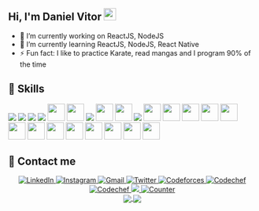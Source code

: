## Hi, I'm Daniel Vitor <img src="https://media.giphy.com/media/hvRJCLFzcasrR4ia7z/giphy.gif" width="25px">

- 🔭 I’m currently working on ReactJS, NodeJS
- 🌱 I’m currently learning ReactJS, NodeJS, React Native
- ⚡ Fun fact: I like to practice Karate, read mangas and I program 90% of the time

<h2 align="left"> 🚀 Skills </h2>

<div>
  <img src="https://icongr.am/devicon/html5-original.svg?size=35&color=currentColor" />
  <img src="https://icongr.am/devicon/css3-original.svg?size=35&color=currentColor" />
  <img src="https://icongr.am/devicon/javascript-original.svg?size=35&color=currentColor" />
  <img src="https://icongr.am/devicon/typescript-original.svg?size=35&color=currentColor" />
  <img src="https://cdn.jsdelivr.net/gh/devicons/devicon/icons/nodejs/nodejs-original.svg" width="35" height="35" />
  <img src="https://cdn.jsdelivr.net/gh/devicons/devicon/icons/nestjs/nestjs-plain.svg" width="35" height="35" />
  <img src="https://icongr.am/devicon/react-original.svg?size=35&color=currentColor" />
  <img src="https://cdn.jsdelivr.net/gh/devicons/devicon/icons/nextjs/nextjs-original.svg" width="35" height="35" />
  <img src="https://cdn.jsdelivr.net/gh/devicons/devicon/icons/electron/electron-original.svg" width="35" height="35" />
  <img src="https://icongr.am/devicon/linux-original.svg?size=35&color=currentColor" />
  <img src="https://cdn.jsdelivr.net/gh/devicons/devicon/icons/android/android-plain-wordmark.svg" width="35" height="35" />
  <img src="https://cdn.jsdelivr.net/gh/devicons/devicon/icons/androidstudio/androidstudio-original.svg" width="35" height="35" />
  <img src="https://cdn.jsdelivr.net/gh/devicons/devicon/icons/c/c-original.svg" width="35" height="35" />
  <img src="https://cdn.jsdelivr.net/gh/devicons/devicon/icons/cplusplus/cplusplus-original.svg" width="35" height="35" />
  <img src="https://cdn.jsdelivr.net/gh/devicons/devicon/icons/docker/docker-original.svg" width="35" height="35" />
  <img src="https://cdn.jsdelivr.net/gh/devicons/devicon/icons/firebase/firebase-plain.svg" width="35" height="35" />
  <img src="https://cdn.jsdelivr.net/gh/devicons/devicon/icons/git/git-original.svg" width="35" height="35" />
  <img src="https://cdn.jsdelivr.net/gh/devicons/devicon/icons/github/github-original.svg" width="35" height="35" />
  <img src="https://cdn.jsdelivr.net/gh/devicons/devicon/icons/graphql/graphql-plain.svg" width="35" height="35" />
  <img src="https://cdn.jsdelivr.net/gh/devicons/devicon/icons/jest/jest-plain.svg" width="35" height="35" />
  <img src="https://cdn.jsdelivr.net/gh/devicons/devicon/icons/mongodb/mongodb-original.svg" width="35" height="35" />
  <img src="https://cdn.jsdelivr.net/gh/devicons/devicon/icons/mysql/mysql-original.svg" width="35" height="35" />
  <img src="https://cdn.jsdelivr.net/gh/devicons/devicon/icons/postgresql/postgresql-original.svg" width="35" height="35" />
</div>

<h2 align="left"> 📱 Contact me </h2>

<div align="center" justify="center">
  <a href="https://www.linkedin.com/in/danielvitor2d/">
    <img alt="LinkedIn" src="https://img.shields.io/badge/LinkedIn-0077B5?style=for-the-badge&logo=linkedin&logoColor=white&link" />
  </a>
  <a href="https://www.instagram.com/danielvitor.dev/">
    <img alt="Instagram" src="https://img.shields.io/badge/Instagram-E4405F?style=for-the-badge&logo=instagram&logoColor=white" />
  </a>
  <a href="mailto:danieldev.ti@gmail.com">
    <img alt="Gmail" src="https://img.shields.io/badge/Gmail-D14836?style=for-the-badge&logo=gmail&logoColor=white" />
  </a>
  <a href="https://twitter.com/DaniVito23">
    <img alt="Twitter" src="https://img.shields.io/badge/Twitter-1DA1F2?style=for-the-badge&logo=twitter&logoColor=white" />
  </a>
  <a href="https://codeforces.com/profile/danielvitor23">
    <img alt="Codeforces" src="https://img.shields.io/badge/Codeforces-445f9d?style=for-the-badge&logo=Codeforces&logoColor=white" />
  </a>
  <a href="https://www.codechef.com/users/danielvitor23">
    <img alt="Codechef" src="https://img.shields.io/badge/Codechef-%23B92B27.svg?&style=for-the-badge&logo=Codechef&logoColor=white" />
  </a>
  <a href="https://www.hackerearth.com/@ripsea.rpg321">
    <img alt="Codechef" src="https://img.shields.io/badge/HackerEarth-%232C3454.svg?&style=for-the-badge&logo=HackerEarth&logoColor=Blue" />
  </a>
  <a href="https://leetcode.com/danielvitor23/">
    <img alt"Leetcode" src="https://img.shields.io/badge/-LeetCode-FFA116?style=for-the-badge&logo=LeetCode&logoColor=black" />
  </a>
  <a href="https://github.com/danielvitor2d/danielvitor2d">
    <img alt="Counter" src="https://komarev.com/ghpvc/?username=danielvitor2d&color=brightgreen" />
  </a>
</div>

<div align="center">
  <a href="https://github.com/danielvitor2d">
  <img align="center" src="https://github-readme-stats.vercel.app/api/top-langs/?username=danielvitor2d&show_icons=true&theme=radical&count_private=true&layout=compact&langs_count=8" />
  <img align="center" src="https://github-readme-stats.vercel.app/api?username=danielvitor2d&show_icons=true&theme=radical&count_private=true" />
</div>
